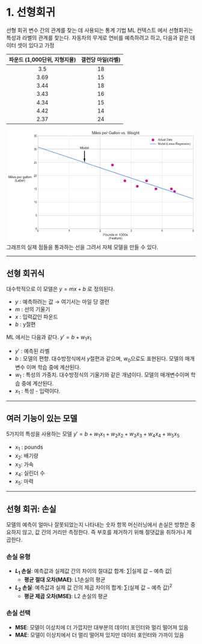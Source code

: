 # 1. 선형회귀

선형 회귀
변수 간의 관계를 찾는 데 사용되는 통계 기법
ML 컨텍스트 에서 선형회귀는 특성과 라벨의 관계를 찾는다.
자동차의 무게로 연비를 예측하려고 하고, 다음과 같은 데이터 셋이 있다고 가정

| 파운드 (1,000단위, 지형지물) | 갤런당 마일(라벨) |
| :-----------------------: | :-------------: |
|           3.5           |       18        |
|           3.69          |       15        |
|           3.44          |       18        |
|           3.43          |       16        |
|           4.34          |       15        |
|           4.42          |       14        |
|           2.37          |       24        |

![Linear Regression Graph](../../images/linear_regression.png)
그래프의 실제 점들을 통과하는 선을 그려서 자체 모델을 만들 수 있다.

---
## 선형 회귀식
대수학적으로 이 모델은 $y = mx + b$ 로 정의된다.

* $y$ : 예측하려는 값 → 여기서는 마일 당 갤런
* $m$ : 선의 기울기
* $x$ : 입력값인 파운드
* $b$ : y절편

ML 에서는 다음과 같다.
$y' = b + w_1x_1$

* $y'$ : 예측된 라벨
* $b$ : 모델의 편향. 대수방정식에서 $y$절편과 같으며, $w_0$으로도 표현된다. 모델의 매개변수 이며 학습 중에 계산된다.
* $w_1$ : 특성의 가중치. 대수방정식의 기울기와 같은 개념이다. 모델의 매개변수이며 학습 중에 계산된다.
* $x_1$ : 특성 - 입력이다.

---
## 여러 기능이 있는 모델

5가지의 특성을 사용하는 모델
$y' = b + w_1x_1 + w_2x_2 + w_3x_3 + w_4x_4 + w_5x_5$

* $x_1$ : pounds
* $x_2$: 배기량
* $x_3$: 가속
* $x_4$: 실린더 수
* $x_5$: 마력

---
## 선형 회귀: 손실
모델의 예측이 얼마나 잘못되었는지 나타내는 숫자 항목
머신러닝에서 손실은 방향은 중요하지 않고, 값 간의 거리만 측정한다. 즉 부호를 제거하기 위해 절댓값을 취하거나 제곱한다.

### 손실 유형
* **$L_1$ 손실**: 예측값과 실제값 간의 차이의 절대값 합계: $\sum | \text{실제 값} - \text{예측 값} |$
    * **평균 절대 오차(MAE)**: L1손실의 평균
* **$L_2$ 손실**: 예측값과 실제 값 간의 제곱 차이의 합계: $\sum(\text{실제 값} - \text{예측 값})^2$
    * **평균 제곱 오차(MSE)**: L2 손실의 평균

### 손실 선택
* **MSE**: 모델이 이상치에 더 가깝지만 대부분의 데이터 포인터와 멀리 떨어져 있음
* **MAE**: 모델이 이상치에서 더 멀리 떨어져 있지만 데이터 포인터와 가까이 있음